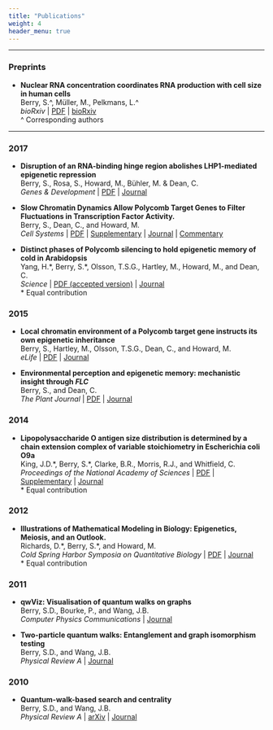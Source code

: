 ```yaml
---
title: "Publications"
weight: 4
header_menu: true
---
```


---

### Preprints  

- **Nuclear RNA concentration coordinates RNA production with cell size in human cells**  
Berry, S.^, Müller, M., Pelkmans, L.^  
*bioRxiv*
| [PDF](https://www.biorxiv.org/content/10.1101/2021.05.17.444432v1.full.pdf)
| [bioRxiv](https://doi.org/10.1101/2021.05.17.444432)  
^ Corresponding authors

---

### 2017

- **Disruption of an RNA-binding hinge region abolishes LHP1-mediated epigenetic repression**  
Berry, S., Rosa, S., Howard, M., Bühler, M. & Dean, C.  
*Genes & Development*
| [PDF](papers/berry_et_al_genes_dev_2017.pdf)
| [Journal](http://dx.doi.org/10.1101/gad.305227.117)

- **Slow Chromatin Dynamics Allow Polycomb Target Genes to Filter Fluctuations in Transcription Factor Activity.**  
Berry, S., Dean, C., and Howard, M.  
*Cell Systems*
| [PDF](papers/berry_et_al_cell_systems_2017.pdf)
| [Supplementary](papers/berry_et_al_cell_systems_2017_supplementary.pdf)
| [Journal](http://dx.doi.org/10.1016/j.cels.2017.02.013)
| [Commentary](https://doi.org/10.1016/j.cels.2017.04.005)

- **Distinct phases of Polycomb silencing to hold epigenetic memory of cold in Arabidopsis**  
Yang, H.\*, Berry, S.\*, Olsson, T.S.G., Hartley, M., Howard, M., and Dean, C.  
*Science*
| [PDF (accepted version)](papers/yang_et_al_science_2017.pdf)
| [Journal](http://dx.doi.org/10.1126/science.aan1121)  
\* Equal contribution

### 2015

- **Local chromatin environment of a Polycomb target gene instructs its own epigenetic inheritance**  
Berry, S., Hartley, M., Olsson, T.S.G., Dean, C., and Howard, M.  
*eLife*
| [PDF](papers/berry_et_al_elife_2015.pdf)
| [Journal](http://dx.doi.org/10.7554/elife.07205)

- **Environmental perception and epigenetic memory: mechanistic insight through *FLC***  
Berry, S., and Dean, C.  
*The Plant Journal*
| [PDF](papers/berry_and_dean_plant_journal_2015.pdf)
| [Journal](http://dx.doi.org/10.1111/tpj.12869)

### 2014

- **Lipopolysaccharide O antigen size distribution is determined by a chain extension complex of variable stoichiometry in Escherichia coli O9a**  
King, J.D.\*, Berry, S.\*, Clarke, B.R., Morris, R.J., and Whitfield, C.  
*Proceedings of the National Academy of Sciences*
| [PDF](papers/king_et_al_pnas_2014.pdf)
| [Supplementary](papers/king_et_al_pnas_2014_supplementary.pdf)
| [Journal](http://dx.doi.org/10.1073/pnas.1400814111)  
\* Equal contribution

### 2012

- **Illustrations of Mathematical Modeling in Biology: Epigenetics, Meiosis, and an Outlook.**  
Richards, D.\*, Berry, S.\*, and Howard, M.  
*Cold Spring Harbor Symposia on Quantitative Biology*
| [PDF](papers/richards_et_al_cshs_2012.pdf)
| [Journal](http://dx.doi.org/10.1101/sqb.2013.77.015941)  
\* Equal contribution

### 2011

- **qwViz: Visualisation of quantum walks on graphs**  
Berry, S.D., Bourke, P., and Wang, J.B.  
*Computer Physics Communications*
| [Journal](http://dx.doi.org/10.1016/j.cpc.2011.06.002)

- **Two-particle quantum walks: Entanglement and graph isomorphism testing**  
Berry, S.D., and Wang, J.B.  
*Physical Review A*
| [Journal](http://dx.doi.org/10.1103/physreva.83.042317)
<!--- [PDF](papers/berry_et_al_pra_2011.pdf) --->

### 2010

- **Quantum-walk-based search and centrality**  
Berry, S.D., and Wang, J.B.  
*Physical Review A*
| [arXiv](https://arxiv.org/abs/1010.0764)
| [Journal](http://dx.doi.org/10.1103/physreva.82.042333)
<!--- | [PDF](papers/berry_et_al_pra_2010.pdf) --->
